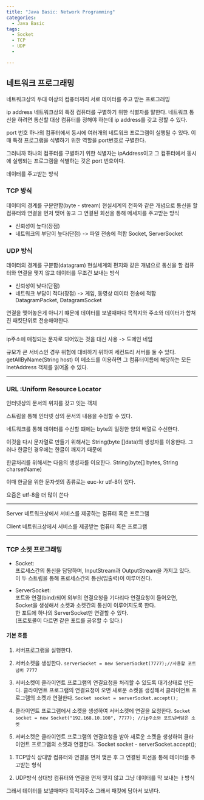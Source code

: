 ```yaml
---
title: "Java Basic: Network Programming"
categories:
  - Java Basic
tags:
  - Socket
  - TCP
  - UDP
  - 

---
```

## 네트워크 프로그래밍
네트워크상의 두대 이상의 컴퓨터끼리
서로 데이터를 주고 받는 프로그래밍

ip address
네트워크상의 특정 컴퓨터를 구별하기 위한 식별자를 말한다.
네트워크 통신을 하려면 통신할 대상 컴퓨터를 정해야 하는데
ip address를 갖고 정할 수 있다.

port 번호
하나의 컴퓨터에서 동시에 여러개의 네트워크 프로그램이 실행될 수 있다.
이때 특정 프로그램을 식별하기 위한 역할을 port번호로 구별한다.

그러니까 하나의 컴퓨터를 구별하기 위한 식별자는 ipAddress이고
그 컴퓨터에서 동시에 실행되는 프로그램을 식별하는 것은
port 번호이다.

데이터를 주고받는 방식

### TCP 방식
데이터의 경계를 구분안함(byte - stream)
현실세계의 전화와 같은 개념으로
통신을 할 컴퓨터와 연결을 먼저 맺어 놓고
그 연결된 회선을 통해 메세지를 주고받는 방식
- 신뢰성이 높다(장점)
- 네트워크의 부담이 높다(단점)
-> 파일 전송에 적합
Socket, ServerSocket


### UDP 방식
데이터의 경계를 구분함(datagram)
현실세계의 편지와 같은 개념으로
통신을 할 컴퓨터와 연결을 맺지 않고
데이터를 무조건 보내는 방식
- 신뢰성이 낮다(단점)
- 네트워크 부담이 적다(장점)
-> 게임, 동영상 데이터 전송에 적합
DatagramPacket, DatagramSocket

연결을 맺어놓은게 아니기 떄문에
데이터를 보낼때마다
목적지와 주소와 데이터가 합쳐진
패킷단위로 전송해야한다.

---

ip주소에 매칭되는 문자로 되어있는 것을 대신 사용
-> 도메인 네임

규모가 큰 서비스인 경우
위험에 대비하기 위하여 세컨드리 서버를 둘 수 있다.
getAllByName(String host)
이 메소드를 이용하면
그 컴퓨터이름에 해당하는 모든 InetAddress 객체를 읽어올 수 있다.

---
### URL :Uniform Resource Locator
인터넷상의 문서의 위치를 갖고 잇는 객체

스트림을 통해
인터넷 상의 문서의 내용을 수정할 수 있다.

네트워크를 통해 데이터를 수신할 떄에는
byte의 일정한 양의 배열로 수신한다.

이것을 다시 문자열로 만들기 위해서는
String(byte []data)의 생성자를 이용한다.
그러나 한글인 경우에는 한글이 깨지기 때문에

한글처리를 위해서는 다음의 생성자를 이요한다.
String(byte[] bytes, String charsetName)

이때 한글을 위한 문자셋의 종류로는
euc-kr
utf-8이 있다.

요즘은 utf-8을 더 많이 쓴다

---

Server
네트워크상에서 서비스를 제공하는 컴퓨터 혹은 프로그램

Client 
네트워크상에서 서비스를 제공받는 컴퓨터 혹은 프로그램

---
### TCP 소켓 프로그래밍

- Socket:   
프로세스간의 통신을 담당하며, InputStream과 OutputStream을 가지고 있다.  
이 두 스트림을 통해 프로세스간의 통신(입출력)이 이루어진다.  

- ServerSocket:  
포트와 연결(bind)되어 외부의 연결요청을 기다리다 연결요청이 들어오면,  
Socket을 생성해서 소켓과 소켓간의 통신이 이루어지도록 한다.  
한 포트에 하나의 ServerSocket만 연결할 수 있다.  
(프로토콜이 다르면 같은 포트를 공유할 수 있다.)  

#### 기본 흐름
1. 서버프로그램을 실행한다.

2. 서버소켓을 생성한다.
`serverSocket = new ServerSocket(7777);//사용할 포트 넘버 7777` 

3. 서버소켓이 클라이언트 프로그램의 연결요청을 처리할 수 있도록 대기상태로 만든다.
클라이언트 프로그램의 연결요청이 오면 새로운 소켓을 생성해서 클라이언트 프로그램의 소켓과 연결한다.
`Socket socket = serverSocket.accept();`

4. 클라이언트 프로그램에서 소켓을 생성하여 서버소켓에 연결을 요청한다.
`Socket socket = new Socket("192.168.10.100", 7777); //ip주소와 포트넘버담은 소켓`

5. 서버소켓은 클라이언트 프로그램의 연결요청을 받아 새로운 소켓을 생성하여 클라이언트 프로그램의 소켓과 연결한다.
`Socket socket - serverSocket.accept();


1) TCP방식 
상대방 컴퓨터와 연결을 먼저 맺은 후 그 연결된 회선을 통해
데이터를 주고받는 형식 

2) UDP방식
상대방 컴퓨터와 연결을 먼저 맺지 않고
그냥 데이터를 막 보내는 ㅏ방식

그래서 데이터를 보낼때마다 
목적지주소
그래서 패킷에 담아서 보낸다.


